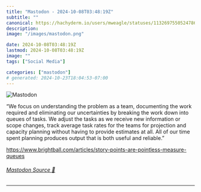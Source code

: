 ```yaml
---
title: "Mastodon - 2024-10-08T03:48:19Z"
subtitle: ""
canonical: https://hachyderm.io/users/mweagle/statuses/113269755052478602
description:
image: "/images/mastodon.png"

date: 2024-10-08T03:48:19Z
lastmod: 2024-10-08T03:48:19Z
image: ""
tags: ["Social Media"]

categories: ["mastodon"]
# generated: 2024-10-23T18:04:53-07:00
---
```

![Mastodon](/images/mastodon.png)

<p>“We focus on understanding the problem as a team, documenting the work required and eliminating our uncertainties by breaking the work down into queues of tasks. We adjust the tasks as we receive new information or scope changes, track average task rates for the teams for projection and capacity planning without having to provide estimates at all. All of our time spent planning produces output that is both useful and reliable.”</p><p><a href="https://www.brightball.com/articles/story-points-are-pointless-measure-queues" target="_blank" rel="nofollow noopener noreferrer" translate="no"><span class="invisible">https://www.</span><span class="ellipsis">brightball.com/articles/story-</span><span class="invisible">points-are-pointless-measure-queues</span></a></p>


###### [Mastodon Source 🐘](https://hachyderm.io/@mweagle/113269755052478602)

___
